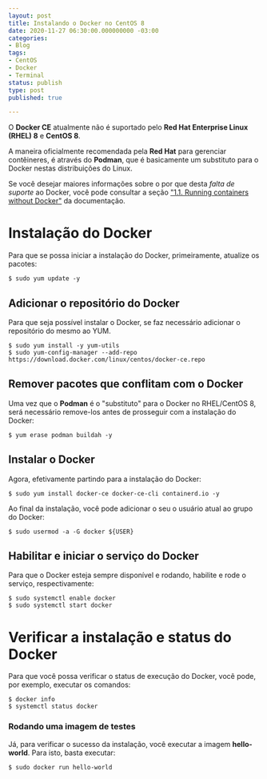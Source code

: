 ```yaml
---
layout: post
title: Instalando o Docker no CentOS 8
date: 2020-11-27 06:30:00.000000000 -03:00
categories:
- Blog
tags:
- CentOS
- Docker
- Terminal
status: publish
type: post
published: true

---
```


O **Docker CE** atualmente não é suportado pelo **Red Hat Enterprise Linux (RHEL) 8** e **CentOS 8**.

A maneira oficialmente recomendada pela **Red Hat** para gerenciar contêineres, é através do **Podman**, que é basicamente um substituto para o Docker nestas distribuições do Linux.

Se você desejar maiores informações sobre o por que desta *falta de suporte* ao Docker, você pode consultar a seção ["1.1. Running containers without Docker"](https://access.redhat.com/documentation/en-us/red_hat_enterprise_linux/8/html-single/building_running_and_managing_containers/index) da documentação.

# Instalação do Docker

Para que se possa iniciar a instalação do Docker, primeiramente, atualize os pacotes:

	$ sudo yum update -y

## Adicionar o repositório do Docker

Para que seja possível instalar o Docker, se faz necessário adicionar o repositório do mesmo ao YUM.

	$ sudo yum install -y yum-utils
	$ sudo yum-config-manager --add-repo https://download.docker.com/linux/centos/docker-ce.repo

## Remover pacotes que conflitam com o Docker

Uma vez que o **Podman** é o "substituto" para o Docker no RHEL/CentOS 8, será necessário remove-los antes de prosseguir com a instalação do Docker:

	$ yum erase podman buildah -y

## Instalar o Docker

Agora, efetivamente partindo para a instalação do Docker:

	$ sudo yum install docker-ce docker-ce-cli containerd.io -y

Ao final da instalação, você pode adicionar o seu o usuário atual ao grupo do Docker:

	$ sudo usermod -a -G docker ${USER}

## Habilitar e iniciar o serviço do Docker

Para que o Docker esteja sempre disponível e rodando, habilite e rode o serviço, respectivamente:

	$ sudo systemctl enable docker
	$ sudo systemctl start docker

# Verificar a instalação e status do Docker

Para que você possa verificar o status de execução do Docker, você pode, por exemplo, executar os comandos:

	$ docker info
	$ systemctl status docker

### Rodando uma imagem de testes

Já, para verificar o sucesso da instalação, você executar a imagem **hello-world**.
Para isto, basta executar:

	$ sudo docker run hello-world



